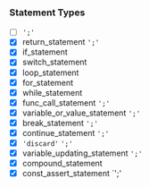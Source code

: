 ### Statement Types

- [ ] `';'`
- [x] return_statement `';'`
- [x] if_statement
- [x] switch_statement
- [x] loop_statement
- [x] for_statement
- [x] while_statement
- [x] func_call_statement `';'`
- [x] variable_or_value_statement `';'`
- [x] break_statement `';'`
- [x] continue_statement `';'`
- [x] `'discard'` `';'`
- [x] variable_updating_statement `';'`
- [x] compound_statement
- [x] const_assert_statement `';'
